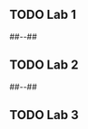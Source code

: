  <!-- .slide: class="exercice" -->

## TODO Lab 1

##--##

<!-- .slide: class="exercice" -->

## TODO Lab 2

##--##

<!-- .slide: class="exercice" -->

## TODO Lab 3
